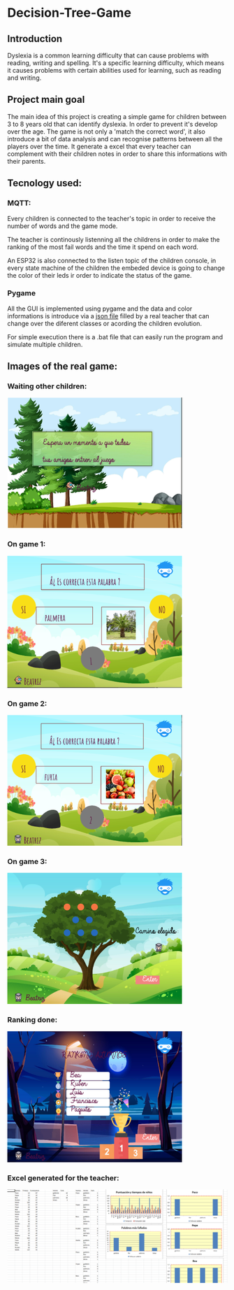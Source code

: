 # Decision-Tree-Game

## Introduction
Dyslexia is a common learning difficulty that can cause problems with reading, writing and spelling.
It's a specific learning difficulty, which means it causes problems with certain abilities used for learning, such as reading and writing.
## Project main goal
The main idea of this project is creating a simple game for children between 3 to 8 years old that can identify dyslexia. In order to prevent it's develop over the age. The game is not only a 'match the correct word', it also introduce a bit of data analysis and can recognise patterns between all the players over the time. It generate a excel that every teacher can complement with their children notes in order to share this informations with their parents.
## Tecnology used:
### MQTT:
Every children is connected to the teacher's topic in order to receive the number of words and the game mode.


The teacher is continously listenning all the childrens in order to make the ranking of the most fail words and the time it spend on each word.

An ESP32 is also connected to the listen topic of the children console, in every state machine of the children the embeded device is going to change the color of their leds ir order to indicate the status of the game.
### Pygame
All the GUI is implemented using pygame and the data and color informations is introduce via a <a href="https://github.com/RarceD/Decision-Tree-Game/blob/main/Child_Teacher/input.json">json file</a> filled by a real teacher that can change over the diferent classes or acording the children evolution.

For simple execution there is a .bat file that can easily run the program and simulate multiple children.
## Images of the real game:
### Waiting other children: ###
<img src="https://github.com/RarceD/Decision-Tree-Game/blob/main/Documentation/images_readme/waiting_other_children.png" alt="drawing" width="400"/>

### On game 1: ###
<img src="https://github.com/RarceD/Decision-Tree-Game/blob/main/Documentation/images_readme/on_game.png" alt="drawing" width="400"/>

### On game 2:  ###
<img src="https://github.com/RarceD/Decision-Tree-Game/blob/main/Documentation/images_readme/on_game_2.png" alt="drawing" width="400"/>

### On game 3:  ###
<img src="https://github.com/RarceD/Decision-Tree-Game/blob/main/Documentation/images_readme/on_game_3.png" alt="drawing" width="400"/>

### Ranking done: ###
<img src="https://github.com/RarceD/Decision-Tree-Game/blob/main/Documentation/images_readme/end_game.png" alt="drawing" width="400"/>

### Excel generated for the teacher: ###
<img src="https://github.com/RarceD/Decision-Tree-Game/blob/main/Documentation/images_readme/output_excel.png" alt="drawing" width="600"/>
